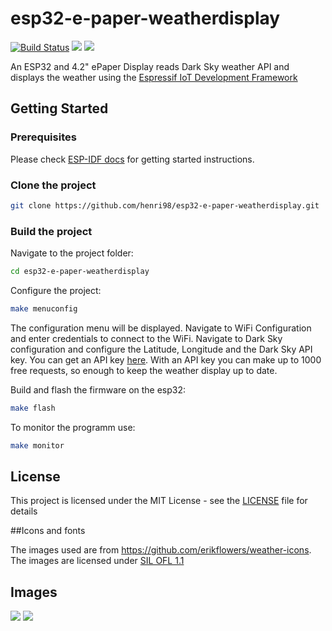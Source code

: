 # esp32-e-paper-weatherdisplay
[![Build Status](https://travis-ci.com/henri98/esp32-e-paper-weatherdisplay.svg?branch=master)](https://travis-ci.com/henri98/esp32-e-paper-weatherdisplay) ![](https://img.shields.io/github/stars/henri98/esp32-e-paper-weatherdisplay.svg) ![](https://img.shields.io/github/license/henri98/esp32-e-paper-weatherdisplay.svg)

An ESP32 and 4.2" ePaper Display reads Dark Sky weather API and displays the weather using the [Espressif IoT Development Framework](https://github.com/espressif/esp-idf)

## Getting Started

### Prerequisites
Please check [ESP-IDF docs](https://docs.espressif.com/projects/esp-idf/en/latest/get-started/index.html) for getting started instructions.

### Clone the project 

```bash
git clone https://github.com/henri98/esp32-e-paper-weatherdisplay.git
```

### Build the project 

Navigate to the project folder:

```bash
cd esp32-e-paper-weatherdisplay
```

Configure the project:

```bash
make menuconfig 
```
The configuration menu will be displayed. Navigate to WiFi Configuration and enter credentials to connect to the WiFi. Navigate to Dark Sky configuration and configure the Latitude, Longitude and the Dark Sky API key. You can get an API key [here](https://darksky.net/dev). With an API key you can make up to 1000 free requests, so enough to keep the weather display up to date.  

Build and flash the firmware on the esp32:

```bash
make flash 
```
To monitor the programm use:
```bash
make monitor 
```

## License

This project is licensed under the MIT License - see the [LICENSE](LICENSE) file for details

##Icons and fonts

The images used are from https://github.com/erikflowers/weather-icons. The images are licensed under [SIL OFL 1.1](http://scripts.sil.org/OFL)




## Images 

![](https://user-images.githubusercontent.com/9615443/50922221-40465f80-144a-11e9-85fb-8d3b429d94a6.jpeg)
![](https://user-images.githubusercontent.com/9615443/50922222-40465f80-144a-11e9-8928-c48453101c8a.jpeg)
